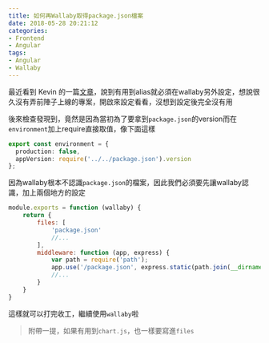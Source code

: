 ```yaml
---
title: 如何再Wallaby取得package.json檔案
date: 2018-05-28 20:21:12
categories:
- Frontend
- Angular
tags:
- Angular
- Wallaby
---
```


最近看到 Kevin 的一篇[文章](https://www.facebook.com/CKNotepad/posts/542075559526993)，說到有用到alias就必須在wallaby另外設定，想說很久沒有弄前陣子上線的專案，開啟來設定看看，沒想到設定後完全沒有用

<!--more-->

後來檢查發現到，竟然是因為當初為了要拿到`package.json`的version而在`environment`加上require直接取值，像下面這樣

```typescript
export const environment = {
  production: false,
  appVersion: require('../../package.json').version
};
```

因為wallaby根本不認識`package.json`的檔案，因此我們必須要先讓wallaby認識，加上兩個地方的設定

```javascript
module.exports = function (wallaby) {
    return {
        files: [
            'package.json'
            //...
        ],
        middleware: function (app, express) {
            var path = require('path');
            app.use('/package.json', express.static(path.join(__dirname, 'package.json')));
            //...
        }
    }
}
```

這樣就可以打完收工，繼續使用`wallaby`啦

> 附帶一提，如果有用到`chart.js`，也一樣要寫進`files`